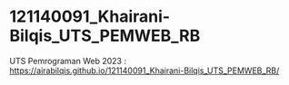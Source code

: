 # 121140091_Khairani-Bilqis_UTS_PEMWEB_RB
UTS Pemrograman Web 2023 :
https://airabilqis.github.io/121140091_Khairani-Bilqis_UTS_PEMWEB_RB/

